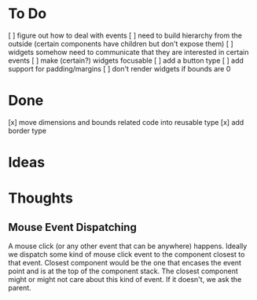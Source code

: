 # To Do

[ ] figure out how to deal with events
  [ ] need to build hierarchy from the outside (certain components have children but don't expose them)
  [ ] widgets somehow need to communicate that they are interested in certain events
[ ] make (certain?) widgets focusable
[ ] add a button type
[ ] add support for padding/margins
[ ] don't render widgets if bounds are 0

# Done

[x] move dimensions and bounds related code into reusable type
[x] add border type

# Ideas

# Thoughts

## Mouse Event Dispatching

A mouse click (or any other event that can be anywhere) happens.
Ideally we dispatch some kind of mouse click event to the component closest to that event.
Closest component would be the one that encases the event point and is at the top of the component stack.
The closest component might or might not care about this kind of event. If it doesn't, we ask the parent.

